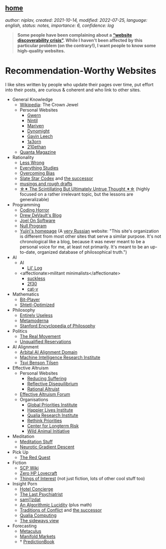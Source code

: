 [home](./index.md)
------------------

*author: niplav, created: 2021-10-14, modified: 2022-07-25, language: english, status: notes, importance: 6, confidence: log*

> __Some people have been complaining about a [“website discoverability
crisis”](https://memex.marginalia.nu/log/19-website-discoverability-crisis.gmi).
While I haven't been affected by this particular problem (on the
contrary!), I want people to know some high-quality websites.__

Recommendation-Worthy Websites
===============================

I like sites written by people who update their pages over time,
put effort into their posts, are curious & coherent and who link to
other sites.

* General Knowledge
	* [Wikipedia](https://en.wikipedia.org/): The Crown Jewel
	* Personal Websites
		* [Gwern](https://www.gwern.net/)
		* [Nintil](https://nintil.com/)
		* [Mariven](https://n.cohomology.group/)
		* [Dynomight](https://dynomight.net/)
		* [Gavin Leech](https://www.gleech.org)
		* [1a3orn](https://1a3orn.com/)
		* [210ethan](https://210ethan.github.io)
	* [Quanta Magazine](https://www.quantamagazine.org/)
* Rationality
	* [Less Wrong](https://lesswrong.com/)
	* [Everything Studies](https://everythingstudies.com/)
	* [Overcoming Bias](http://www.overcomingbias.com/)
	* [Slate Star Codex](http://slatestarcodex.com/) and [the successor](https://www.astralcodexten.com/)
	* [musings and rough drafts](https://musingsandroughdrafts.com/)
	* [☆✦ The Scintillating But Ultimately Untrue Thought ✦☆](https://unremediatedgender.space) (highly focused on a rather irrelevant topic, but the lessons are generalizable)
* Programming
	* [Coding Horror](https://blog.codinghorror.com/)
	* [Drew DeVault's Blog](https://drewdevault.com/)
	* [Joel On Software](https://www.joelonsoftware.com/)
	* [Null Program](http://nullprogram.com/)
	* [Yujiri's homepage](https://yujiri.xyz) (A [very Russian](https://yujiri.xyz/misc/structure.gmi.html) website: "This site's organization is different from most other sites that serve a similar purpose. It's not chronological like a blog, because it was never meant to be a personal voice for me, at least not primarily. It's meant to be an up-to-date, organized database of philosophical truth.")
* AI
	* AI
		* [Lil' Log](https://lilianweng.github.io/)
	* \<affectionate\>militant minimalists\</affectionate\>
		* [suckless](http://suckless.org/)
		* [2f30](https://git.2f30.org/)
		* [cat-v](http://cat-v.org/)
* Mathematics
	* [Bit-Player](http://bit-player.org/)
	* [Shtetl-Optimized](https://www.scottaaronson.com/blog)
* Philosophy
	* [Entirely Useless](https://entirelyuseless.com/)
	* [Metamoderna](http://metamoderna.org/?lang=en)
	* [Stanford Encyclopedia of Philosophy](https://plato.stanford.edu/)
* Politics
	* [The Real Movement](https://therealmovement.wordpress.com/)
	* [Unqualified Reservations](https://unqualified-reservations.org/)
* AI Alignment
	* [Arbital AI Alignment Domain](https://arbital.org/explore/ai_alignment)
	* [Machine Intelligence Research Institute](https://intelligence.org)
	* [Tsvi Benson Tilsen](https://tsvibt.blogspot.com/)
* Effective Altruism
	* Personal Websites
		* [Reducing Suffering](https://reducing-suffering.org)
		* [Reflective Disequilibrium](https://reflectivedisequilibrium.blogspot.com)
		* [Rational Altruist](https://rationalaltruist.com)
	* [Effective Altruism Forum](https://forum.effectivealtruism.org/allposts)
	* Organisations
		* [Global Priorities Institute](https://globalprioritiesinstitute.org)
		* [Happier Lives Institute](https://happierlivesinstitute.org/)
		* [Qualia Research Institute](https://qualiaresearchinstitute.org)
		* [Rethink Priorities](https://rethinkpriorities.org)
		* [Center for Longterm Risk](https://longtermrisk.org)
		* [Wild Animal Initiative](https://www.wildanimalinitiative.org)
* Meditation
	* [Meditation Stuff](https://meditationstuff.wordpress.com)
	* [Neurotic Gradient Descent](https://neuroticgradientdescent.blogspot.com)
* Pick Up
	* [The Red Quest](https://theredquest.wordpress.com)
* Fiction
	* [SCP Wiki](http://www.scp-wiki.net/)
	* [Zero HP Lovecraft](https://zerohplovecraft.wordpress.com/)
	* [Things of Interest](https://qntm.org) (not just fiction, lots of other cool stuff too)
* Insight Porn
	* [Hotel Concierge](https://hotelconcierge.tumblr.com/)
	* [The Last Psychiatrist](https://thelastpsychiatrist.com/)
	* [sam[]zdat](https://samzdat.com/)
	* [An Algorithmic Lucidity](http://zackmdavis.net/blog/) (plus math)
	* [Traditions of Conflict](https://traditionsofconflict.com) and [the successor](https://traditionsofconflict.substack.com/)
	* [Qualia Computing](https://qualiacomputing.com/)
	* [The sideways view](https://sideways-view.com/)
* Forecasting
	* [Metaculus](https://www.metaculus.com)
	* [Manifold Markets](https://manifold.markets/home)
	* † [PredictionBook](https://www.predictionbook.com)
